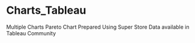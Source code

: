 # Charts_Tableau
Multiple Charts
Pareto Chart Prepared Using Super Store Data available in Tableau Community

